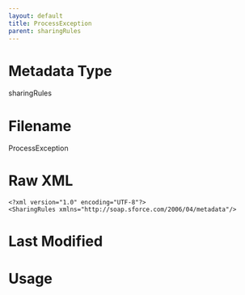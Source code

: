 ```yaml
---
layout: default
title: ProcessException
parent: sharingRules
---
```

# Metadata Type
sharingRules


# Filename 
ProcessException


# Raw XML
```
<?xml version="1.0" encoding="UTF-8"?>
<SharingRules xmlns="http://soap.sforce.com/2006/04/metadata"/>
```


# Last Modified


# Usage
